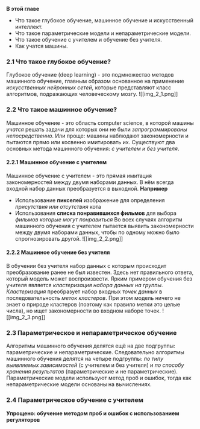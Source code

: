 **В этой главе**
- Что такое глубокое обучение, машинное обучение и искусственный интеллект.
- Что такое параметрические модели и непараметрические модели.
- Что такое обучение с учителем и обучение без учителя.
- Как учатся машины.

### 2.1 Что такое глубокое обучение?
Глубокое обучение (deep learning) - это подмножество методов машинного обучение, главным образом основанное на применение *искусственных нейронных сетей*, которые представляют класс алгоритмов, подражающих человеческому мозгу.
![[img_2_1.png]]

### 2.2 Что такое машинное обучение?
Машинное обучение - это область computer science, в которой машины *учатся* решать задачи для которых они не были *запрограммированы непосредственно*. Или проще: машины наблюдают закономерности и пытаются прямо или косвенно имитировать их.
Существуют два основных метода машинного обучения: *с учителем и без учителя*.

#### 2.2.1 Машинное обучение с учителем
Машинное обучение с учителем - это прямая имитация закономерностей между двумя наборами данных. В нём всегда входной набор данных преобразуется в выходной.
**Например**
- Использование **пикселей** изображение для определения *присутствия или отсутствия* кота
- Использования **списка понравившихся фильмов** для выбора *фильмов которые могут понравиться*
Во всех случаях алгоритм машинного обучения с учителем пытается выявить закономерности между двумя наборами данных, чтобы по одному можно было спрогнозировать другой.
![[img_2_2.png]]

#### 2.2.2 Машинное обучение без учителя
В обучении без учителя набор данных с которым происходит преобразование ранее не был известен. Здесь нет правильного ответа, который модель может воспроизвести.
Ярким примером обучения без учителя является *кластеризация набора данных на группы*.
*Кластеризация* преобразует набор входных *точек данных* в последовательность *меток кластеров*. При этом модель ничего не знает о природе кластеров (поэтому как правило метки это целые числа), но ищет закономерности во входном наборе точек.
![[img_2_3.png]]

### 2.3 Параметрическое и непараметрическое обучение
Алгоритмы машинного обучения делятся ещё на две подгруппы: параметрические и непараметрические. Следовательно алгоритмы машинного обучения делятся на четыре подгруппы: _по типу выявляемых зависимостей_ (с учителем и без учителя) и _по способу хранения результатов_ (параметрические и не параметрические).
Параметрические модели используют метод проб и ошибок, тогда как непараметрические модели основаны на вычислениях.

### 2.4 Параметрическое обучение с учителем
**Упрощено: обучение методом проб и ошибок с использованием регуляторов**
